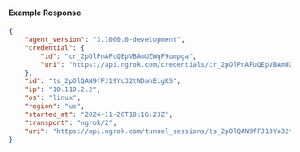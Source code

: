 <!-- Code generated for API Clients. DO NOT EDIT. -->

#### Example Response

```json
{
	"agent_version": "3.1000.0-development",
	"credential": {
		"id": "cr_2pOlPnAFuQEpVBAmUZWqF9umpga",
		"uri": "https://api.ngrok.com/credentials/cr_2pOlPnAFuQEpVBAmUZWqF9umpga"
	},
	"id": "ts_2pOlQAN9fFJ19Yo32tNDahEigKS",
	"ip": "10.110.2.2",
	"os": "linux",
	"region": "us",
	"started_at": "2024-11-26T18:16:23Z",
	"transport": "ngrok/2",
	"uri": "https://api.ngrok.com/tunnel_sessions/ts_2pOlQAN9fFJ19Yo32tNDahEigKS"
}
```
